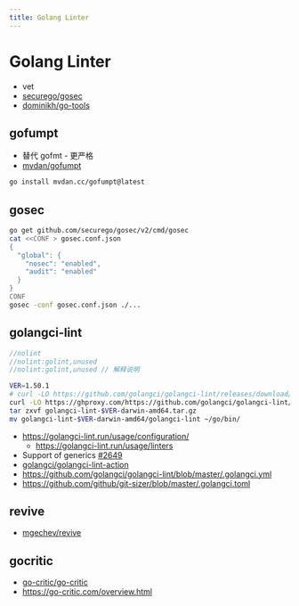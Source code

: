 ```yaml
---
title: Golang Linter
---
```


# Golang Linter

- vet
- [securego/gosec](https://github.com/securego/gosec)
- [dominikh/go-tools](https://github.com/dominikh/go-tools)

## gofumpt

- 替代 gofmt - 更严格
- [mvdan/gofumpt](https://github.com/mvdan/gofumpt)

```bash
go install mvdan.cc/gofumpt@latest
```

## gosec

```bash
go get github.com/securego/gosec/v2/cmd/gosec
cat <<CONF > gosec.conf.json
{
  "global": {
    "nosec": "enabled",
    "audit": "enabled"
  }
}
CONF
gosec -conf gosec.conf.json ./...
```

## golangci-lint


```go
//nolint
//nolint:golint,unused
//nolint:golint,unused // 解释说明
```

```bash
VER=1.50.1
# curl -LO https://github.com/golangci/golangci-lint/releases/download/v$VER/golangci-lint-$VER-darwin-amd64.tar.gz
curl -LO https://ghproxy.com/https://github.com/golangci/golangci-lint/releases/download/v$VER/golangci-lint-$VER-darwin-amd64.tar.gz
tar zxvf golangci-lint-$VER-darwin-amd64.tar.gz
mv golangci-lint-$VER-darwin-amd64/golangci-lint ~/go/bin/
```

- https://golangci-lint.run/usage/configuration/
  - https://golangci-lint.run/usage/linters
- Support of generics [#2649](https://github.com/golangci/golangci-lint/issues/2649)
- [golangci/golangci-lint-action](https://github.com/golangci/golangci-lint-action)
- https://github.com/golangci/golangci-lint/blob/master/.golangci.yml
- https://github.com/github/git-sizer/blob/master/.golangci.toml

## revive

- [mgechev/revive](https://github.com/mgechev/revive)

## gocritic

- [go-critic/go-critic](https://github.com/go-critic/go-critic)
- https://go-critic.com/overview.html
